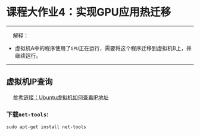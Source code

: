 # 课程大作业4：实现GPU应用热迁移

---------------------

&emsp; 解释：
 - 虚拟机A中的程序使用了`GPU`正在运行，需要将这个程序迁移到虚拟机B上，并继续运行。

----------------------

## 虚拟机IP查询

&emsp; [参考链接：Ubuntu虚拟机如何查看IP地址](https://blog.csdn.net/u011318077/article/details/104627076)

### 下载`net-tools`:

```
sudo apt-get install net-tools
```

